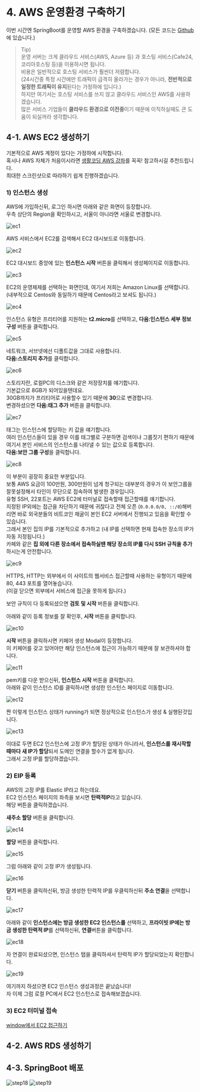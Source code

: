 # 4. AWS 운영환경 구축하기

이번 시간엔 SpringBoot를 운영할 AWS 환경을 구축하겠습니다.
(모든 코드는 [Github](https://github.com/jojoldu/springboot-webservice/tree/feature/4)에 있습니다.)  

> Tip)  
운영 서버는 크게 클라우드 서비스(AWS, Azure 등) 과 호스팅 서비스(Cafe24, 코리아호스팅 등)을 이용하시면 됩니다.  
비용은 일반적으로 호스팅 서비스가 훨씬더 저렴합니다.  
(24시간중 특정 시간에만 트래픽이 급격히 올라가는 경우가 아니라, **전반적으로 일정한 트래픽이 유지**된다는 가정하에 입니다.)  
하지만 여기서는 호스팅 서비스를 쓰지 않고 클라우드 서비스인 AWS를 사용하겠습니다.  
많은 서비스 기업들이 **클라우드 환경으로 이전중**이기 때문에 이직하실때도 큰 도움이 되실꺼라 생각합니다.

## 4-1. AWS EC2 생성하기

기본적으로 AWS 계정이 있다는 가정하에 시작합니다.  
혹시나 AWS 자체가 처음이시라면 [생활코딩 AWS 강좌](https://opentutorials.org/course/2717)를 꼭꼭! 참고하시길 추천드립니다.  
최대한 스크린샷으로 따라하기 쉽게 진행하겠습니다.

### 1) 인스턴스 생성

AWS에 가입하신뒤, 로그인 하시면 아래와 같은 화면이 등장합니다.  
우측 상단의 Region을 확인하시고, 서울이 아니라면 서울로 변경합니다.  

![ec1](./images/4/ec1.png)

AWS 서비스에서 EC2를 검색해서 EC2 대시보드로 이동합니다.

![ec2](./images/4/ec2.png)

EC2 대시보드 중앙에 있는 **인스턴스 시작** 버튼을 클릭해서 생성페이지로 이동합니다.

![ec3](./images/4/ec3.png)

EC2의 운영체제를 선택하는 화면인데, 여기서 저희는 Amazon Linux를 선택합니다.  
(내부적으로 Centos와 동일하기 때문에 Centos라고 보셔도 됩니다.) 

![ec4](./images/4/ec4.png)

인스턴스 유형은 프리티어를 지원하는 **t2.micro**를 선택하고, **다음:인스턴스 세부 정보 구성** 버튼을 클릭합니다.

![ec5](./images/4/ec5.png)

네트워크, 서브넷에선 디폴트값을 그대로 사용합니다.  
**다음:스토리지 추가**를 클릭합니다.

![ec6](./images/4/ec6.png)

스토리지란, 로컬PC의 디스크와 같은 저장장치를 얘기합니다.  
기본값으로 8GB가 되어있을텐데요.  
30GB까지가 프리티어로 사용할수 있기 때문에 **30**으로 변경합니다.  
변경하셨으면 **다음:태그 추가** 버튼을 클릭합니다.

![ec7](./images/4/ec7.png)

태그는 인스턴스에 할당하는 키 값을 얘기합니다.  
여러 인스턴스들이 있을 경우 이를 태그별로 구분하면 검색이나 그룹짓기 편하기 때문에 여기서 본인 서비스의 인스턴스를 나타낼 수 있는 값으로 등록합니다.  
**다음:보안 그룹 구성**을 클릭합니다.

![ec8](./images/4/ec8.png)

이 부분이 굉장히 중요한 부분입니다.  
보통 AWS 요금이 100만원, 300만원이 넘게 청구되는 대부분의 경우가 이 보안그룹을 잘못설정해서 타인이 무단으로 접속하여 발생한 경우입니다.  
유형 SSH, 22포트는 AWS EC2에 터미널로 접속할때 접근할때를 얘기합니다.  
지정된 IP외에는 접근을 차단하기 때문에 귀찮다고 전체 오픈 (```0.0.0.0/0, ::/0```)해버리면 바로 외국분들의 비트코인 채굴이 본인 EC2 서버에서 진행되고 있음을 확인할 수 있습니다.  
그래서 본인 집의 IP를 기본적으로 추가하고 (내 IP를 선택하면 현재 접속한 장소의 IP가 자동 지정됩니다.)  
카페와 같은 **집 외에 다른 장소에서 접속하실땐 해당 장소의 IP를 다시 SSH 규칙을 추가**하시는게 안전합니다.  

![ec9](./images/4/ec9.png)

HTTPS, HTTP는 외부에서 이 사이트의 웹서비스 접근할때 사용하는 유형이기 때문에 80, 443 포트를 열어놓습니다.  
(이걸 닫으면 외부에서 서비스에 접근을 못하게 됩니다.)  
  
보안 규칙이 다 등록되셨으면 **검토 및 시작** 버튼을 클릭합니다.  
  
아래와 같이 등록 정보를 잘 확인후, **시작** 버튼을 클릭합니다.

![ec10](./images/4/ec10.png)

**시작** 버튼을 클릭하시면 키페어 생성 Modal이 등장합니다.  
이 키페어를 갖고 있어야만 해당 인스턴스에 접근이 가능하기 때문에 잘 보관하셔야 합니다.  

![ec11](./images/4/ec11.png)

pem키를 다운 받으신뒤, **인스턴스 시작** 버튼을 클릭합니다.  
아래와 같이 인스턴스 ID를 클릭하시면 생성한 인스턴스 페이지로 이동합니다.  

![ec12](./images/4/ec12.png) 

짠 이렇게 인스턴스 상태가 running가 되면 정상적으로 인스턴스가 생성 & 실행된것입니다.

![ec13](./images/4/ec13.png) 

이대로 두면 EC2 인스턴스에 고정 IP가 할당된 상태가 아니라서, **인스턴스를 재시작할때마다 새 IP가 할당**되서 도메인 연결을 할수가 없게 됩니다.  
그래서 고정 IP를 할당하겠습니다.

### 2) EIP 등록

AWS의 고정 IP를 Elastic IP라고 하는데요.  
EC2 인스턴스 페이지의 좌측을 보시면 **탄력적IP**라고 있습니다.  
해당 버튼을 클릭하겠습니다.  
  
**새주소 할당** 버튼을 클릭합니다.

![ec14](./images/4/ec14.png)

**할당** 버튼을 클릭합니다.  

![ec15](./images/4/ec15.png)

그럼 아래와 같이 고정 IP가 생성됩니다.

![ec16](./images/4/ec16.png)

**닫기** 버튼을 클릭하신뒤, 방금 생성한 탄력적 IP를 우클릭하신뒤 **주소 연결**을 선택합니다.

![ec17](./images/4/ec17.png)

아래와 같이 **인스턴스에는 방금 생성한 EC2 인스턴스를** 선택하고, **프라이빗 IP에는 방금 생성한 탄력적 IP**를 선택하신뒤, **연결**버튼을 클릭합니다.

![ec18](./images/4/ec18.png)

자 연결이 완료되셨으면, 인스턴스 탭을 클릭하셔서 탄력적 IP가 할당되었는지 확인합니다.

![ec19](./images/4/ec19.png)

여기까지 하셨으면 EC2 인스턴스 생성과정은 끝났습니다!  
자 이제 그럼 로컬 PC에서 EC2 인스턴스로 접속해보겠습니다.

### 3) EC2 터미널 접속


[window에서 EC2 접근하기](http://pyrasis.com/book/TheArtOfAmazonWebServices/Chapter07/02)

## 4-2. AWS RDS 생성하기

## 4-3. SpringBoot 배포



![step18](./images/4/step18.png)
![step19](./images/4/step19.png)